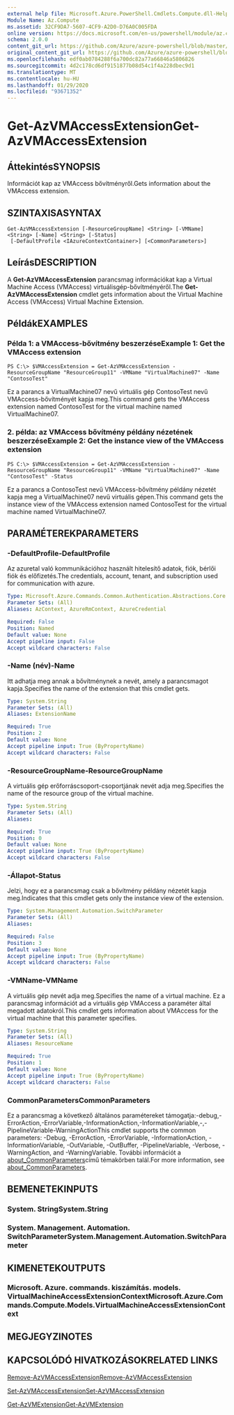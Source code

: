```yaml
---
external help file: Microsoft.Azure.PowerShell.Cmdlets.Compute.dll-Help.xml
Module Name: Az.Compute
ms.assetid: 32CF9DA7-5607-4CF9-A2D0-D76A0C005FDA
online version: https://docs.microsoft.com/en-us/powershell/module/az.compute/get-azvmaccessextension
schema: 2.0.0
content_git_url: https://github.com/Azure/azure-powershell/blob/master/src/Compute/Compute/help/Get-AzVMAccessExtension.md
original_content_git_url: https://github.com/Azure/azure-powershell/blob/master/src/Compute/Compute/help/Get-AzVMAccessExtension.md
ms.openlocfilehash: edf0ab0784288f6a700dc82a77a66846a5806826
ms.sourcegitcommit: 4d2c178cd6df9151877b08d54c1f4a228dbec9d1
ms.translationtype: MT
ms.contentlocale: hu-HU
ms.lasthandoff: 01/29/2020
ms.locfileid: "93671352"
---
```

# <span data-ttu-id="b35c6-101">Get-AzVMAccessExtension</span><span class="sxs-lookup"><span data-stu-id="b35c6-101">Get-AzVMAccessExtension</span></span>

## <span data-ttu-id="b35c6-102">Áttekintés</span><span class="sxs-lookup"><span data-stu-id="b35c6-102">SYNOPSIS</span></span>
<span data-ttu-id="b35c6-103">Információt kap az VMAccess bővítményről.</span><span class="sxs-lookup"><span data-stu-id="b35c6-103">Gets information about the VMAccess extension.</span></span>

## <span data-ttu-id="b35c6-104">SZINTAXISA</span><span class="sxs-lookup"><span data-stu-id="b35c6-104">SYNTAX</span></span>

```
Get-AzVMAccessExtension [-ResourceGroupName] <String> [-VMName] <String> [-Name] <String> [-Status]
 [-DefaultProfile <IAzureContextContainer>] [<CommonParameters>]
```

## <span data-ttu-id="b35c6-105">Leírás</span><span class="sxs-lookup"><span data-stu-id="b35c6-105">DESCRIPTION</span></span>
<span data-ttu-id="b35c6-106">A **Get-AzVMAccessExtension** parancsmag információkat kap a Virtual Machine Access (VMAccess) virtuálisgép-bővítményéről.</span><span class="sxs-lookup"><span data-stu-id="b35c6-106">The **Get-AzVMAccessExtension** cmdlet gets information about the Virtual Machine Access (VMAccess) Virtual Machine Extension.</span></span>

## <span data-ttu-id="b35c6-107">Példák</span><span class="sxs-lookup"><span data-stu-id="b35c6-107">EXAMPLES</span></span>

### <span data-ttu-id="b35c6-108">Példa 1: a VMAccess-bővítmény beszerzése</span><span class="sxs-lookup"><span data-stu-id="b35c6-108">Example 1: Get the VMAccess extension</span></span>
```
PS C:\> $VMAccessExtension = Get-AzVMAccessExtension -ResourceGroupName "ResourceGroup11" -VMName "VirtualMachine07" -Name "ContosoTest"
```

<span data-ttu-id="b35c6-109">Ez a parancs a VirtualMachine07 nevű virtuális gép ContosoTest nevű VMAccess-bővítményét kapja meg.</span><span class="sxs-lookup"><span data-stu-id="b35c6-109">This command gets the VMAccess extension named ContosoTest for the virtual machine named VirtualMachine07.</span></span>

### <span data-ttu-id="b35c6-110">2. példa: az VMAccess bővítmény példány nézetének beszerzése</span><span class="sxs-lookup"><span data-stu-id="b35c6-110">Example 2: Get the instance view of the VMAccess extension</span></span>
```
PS C:\> $VMAccessExtension = Get-AzVMAccessExtension -ResourceGroupName "ResourceGroup11" -VMName "VirtualMachine07" -Name "ContosoTest" -Status
```

<span data-ttu-id="b35c6-111">Ez a parancs a ContosoTest nevű VMAccess-bővítmény példány nézetét kapja meg a VirtualMachine07 nevű virtuális gépen.</span><span class="sxs-lookup"><span data-stu-id="b35c6-111">This command gets the instance view of the VMAccess extension named ContosoTest for the virtual machine named VirtualMachine07.</span></span>

## <span data-ttu-id="b35c6-112">PARAMÉTEREK</span><span class="sxs-lookup"><span data-stu-id="b35c6-112">PARAMETERS</span></span>

### <span data-ttu-id="b35c6-113">-DefaultProfile</span><span class="sxs-lookup"><span data-stu-id="b35c6-113">-DefaultProfile</span></span>
<span data-ttu-id="b35c6-114">Az azuretal való kommunikációhoz használt hitelesítő adatok, fiók, bérlői fiók és előfizetés.</span><span class="sxs-lookup"><span data-stu-id="b35c6-114">The credentials, account, tenant, and subscription used for communication with azure.</span></span>

```yaml
Type: Microsoft.Azure.Commands.Common.Authentication.Abstractions.Core.IAzureContextContainer
Parameter Sets: (All)
Aliases: AzContext, AzureRmContext, AzureCredential

Required: False
Position: Named
Default value: None
Accept pipeline input: False
Accept wildcard characters: False
```

### <span data-ttu-id="b35c6-115">-Name (név)</span><span class="sxs-lookup"><span data-stu-id="b35c6-115">-Name</span></span>
<span data-ttu-id="b35c6-116">Itt adhatja meg annak a bővítménynek a nevét, amely a parancsmagot kapja.</span><span class="sxs-lookup"><span data-stu-id="b35c6-116">Specifies the name of the extension that this cmdlet gets.</span></span>

```yaml
Type: System.String
Parameter Sets: (All)
Aliases: ExtensionName

Required: True
Position: 2
Default value: None
Accept pipeline input: True (ByPropertyName)
Accept wildcard characters: False
```

### <span data-ttu-id="b35c6-117">-ResourceGroupName</span><span class="sxs-lookup"><span data-stu-id="b35c6-117">-ResourceGroupName</span></span>
<span data-ttu-id="b35c6-118">A virtuális gép erőforráscsoport-csoportjának nevét adja meg.</span><span class="sxs-lookup"><span data-stu-id="b35c6-118">Specifies the name of the resource group of the virtual machine.</span></span>

```yaml
Type: System.String
Parameter Sets: (All)
Aliases:

Required: True
Position: 0
Default value: None
Accept pipeline input: True (ByPropertyName)
Accept wildcard characters: False
```

### <span data-ttu-id="b35c6-119">-Állapot</span><span class="sxs-lookup"><span data-stu-id="b35c6-119">-Status</span></span>
<span data-ttu-id="b35c6-120">Jelzi, hogy ez a parancsmag csak a bővítmény példány nézetét kapja meg.</span><span class="sxs-lookup"><span data-stu-id="b35c6-120">Indicates that this cmdlet gets only the instance view of the extension.</span></span>

```yaml
Type: System.Management.Automation.SwitchParameter
Parameter Sets: (All)
Aliases:

Required: False
Position: 3
Default value: None
Accept pipeline input: True (ByPropertyName)
Accept wildcard characters: False
```

### <span data-ttu-id="b35c6-121">-VMName</span><span class="sxs-lookup"><span data-stu-id="b35c6-121">-VMName</span></span>
<span data-ttu-id="b35c6-122">A virtuális gép nevét adja meg.</span><span class="sxs-lookup"><span data-stu-id="b35c6-122">Specifies the name of a virtual machine.</span></span>
<span data-ttu-id="b35c6-123">Ez a parancsmag információt ad a virtuális gép VMAccess a paraméter által megadott adatokról.</span><span class="sxs-lookup"><span data-stu-id="b35c6-123">This cmdlet gets information about VMAccess for the virtual machine that this parameter specifies.</span></span>

```yaml
Type: System.String
Parameter Sets: (All)
Aliases: ResourceName

Required: True
Position: 1
Default value: None
Accept pipeline input: True (ByPropertyName)
Accept wildcard characters: False
```

### <span data-ttu-id="b35c6-124">CommonParameters</span><span class="sxs-lookup"><span data-stu-id="b35c6-124">CommonParameters</span></span>
<span data-ttu-id="b35c6-125">Ez a parancsmag a következő általános paramétereket támogatja:-debug,-ErrorAction,-ErrorVariable,-InformationAction,-InformationVariable,-,-PipelineVariable-WarningAction</span><span class="sxs-lookup"><span data-stu-id="b35c6-125">This cmdlet supports the common parameters: -Debug, -ErrorAction, -ErrorVariable, -InformationAction, -InformationVariable, -OutVariable, -OutBuffer, -PipelineVariable, -Verbose, -WarningAction, and -WarningVariable.</span></span> <span data-ttu-id="b35c6-126">További információt a [about_CommonParameters](https://go.microsoft.com/fwlink/?LinkID=113216)című témakörben talál.</span><span class="sxs-lookup"><span data-stu-id="b35c6-126">For more information, see [about_CommonParameters](https://go.microsoft.com/fwlink/?LinkID=113216).</span></span>

## <span data-ttu-id="b35c6-127">BEMENETEK</span><span class="sxs-lookup"><span data-stu-id="b35c6-127">INPUTS</span></span>

### <span data-ttu-id="b35c6-128">System. String</span><span class="sxs-lookup"><span data-stu-id="b35c6-128">System.String</span></span>

### <span data-ttu-id="b35c6-129">System. Management. Automation. SwitchParameter</span><span class="sxs-lookup"><span data-stu-id="b35c6-129">System.Management.Automation.SwitchParameter</span></span>

## <span data-ttu-id="b35c6-130">KIMENETEK</span><span class="sxs-lookup"><span data-stu-id="b35c6-130">OUTPUTS</span></span>

### <span data-ttu-id="b35c6-131">Microsoft. Azure. commands. kiszámítás. models. VirtualMachineAccessExtensionContext</span><span class="sxs-lookup"><span data-stu-id="b35c6-131">Microsoft.Azure.Commands.Compute.Models.VirtualMachineAccessExtensionContext</span></span>

## <span data-ttu-id="b35c6-132">MEGJEGYZI</span><span class="sxs-lookup"><span data-stu-id="b35c6-132">NOTES</span></span>

## <span data-ttu-id="b35c6-133">KAPCSOLÓDÓ HIVATKOZÁSOK</span><span class="sxs-lookup"><span data-stu-id="b35c6-133">RELATED LINKS</span></span>

[<span data-ttu-id="b35c6-134">Remove-AzVMAccessExtension</span><span class="sxs-lookup"><span data-stu-id="b35c6-134">Remove-AzVMAccessExtension</span></span>](./Remove-AzVMAccessExtension.md)

[<span data-ttu-id="b35c6-135">Set-AzVMAccessExtension</span><span class="sxs-lookup"><span data-stu-id="b35c6-135">Set-AzVMAccessExtension</span></span>](./Set-AzVMAccessExtension.md)

[<span data-ttu-id="b35c6-136">Get-AzVMExtension</span><span class="sxs-lookup"><span data-stu-id="b35c6-136">Get-AzVMExtension</span></span>](./Get-AzVMExtension.md)


